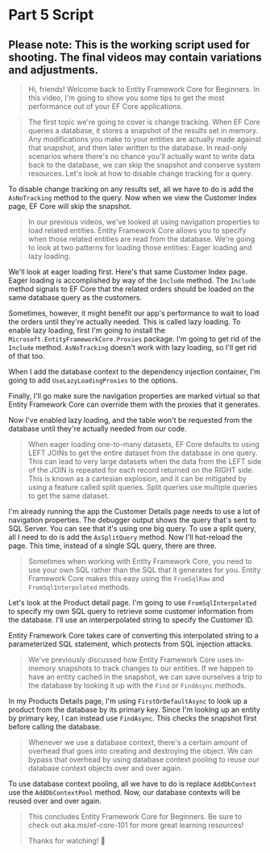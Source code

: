 # Part 5 Script

## Please note: This is the working script used for shooting. The final videos may contain variations and adjustments.

> Hi, friends! Welcome back to Entity Framework Core for Beginners. In this video, I'm going to show you some tips to get the most performance out of your EF Core applications.

> The first topic we're going to cover is change tracking. When EF Core queries a database, it stores a snapshot of the results set in memory. Any modifications you make to your entities are actually made against that snapshot, and then later written to the database. In read-only scenarios where there's no chance you'll actually want to write data back to the database, we can skip the snapshot and conserve system resources. Let's look at how to disable change tracking for a query.

To disable change tracking on any results set, all we have to do is add the `AsNoTracking` method to the query. Now when we view the Customer Index page, EF Core will skip the snapshot.

> In our previous videos, we've looked at using navigation properties to load related entities. Entity Framework Core allows you to specify when those related entities are read from the database. We're going to look at two patterns for loading those entities: Eager loading and lazy loading.

We'll look at eager loading first. Here's that same Customer Index page. Eager loading is accomplished by way of the `Include` method. The `Include` method signals to EF Core that the related orders should be loaded on the same database query as the customers.

Sometimes, however, it might benefit our app's performance to wait to load the orders until they're actually needed. This is called lazy loading. To enable lazy loading, first I'm going to install the `Microsoft.EntityFrameworkCore.Proxies` package. I'm going to get rid of the `Include` method. `AsNoTracking` doesn't work with lazy loading, so I'll get rid of that too.

When I add the database context to the dependency injection container, I'm going to add `UseLazyLoadingProxies` to the options.

Finally, I'll go make sure the navigation properties are marked virtual so that Entity Framework Core can override them with the proxies that it generates.

Now I've enabled lazy loading, and the table won't be requested from the database until they're actually needed from our code.

> When eager loading one-to-many datasets, EF Core defaults to using LEFT JOINs to get the entire dataset from the database in one query. This can lead to very large datasets when the data from the LEFT side of the JOIN is repeated for each record returned on the RIGHT side. This is known as a cartesian explosion, and it can be mitigated by using a feature called split queries. Split queries use multiple queries to get the same dataset.

I'm already running the app the Customer Details page needs to use a lot of navigation properties. The debugger output shows the query that's sent to SQL Server. You can see that it's using one big query. To use a split query, all I need to do is add the `AsSplitQuery` method. Now I'll hot-reload the page. This time, instead of a single SQL query, there are three.

> Sometimes when working with Entity Framework Core, you need to use your own SQL rather than the SQL that it generates for you. Entity Framework Core makes this easy using the `FromSqlRaw` and `FromSqlInterpolated` methods.

Let's look at the Product detail page. I'm going to use `FromSqlInterpolated` to specify my own SQL query to retrieve some customer information from the database. I'll use an interperpolated string to specify the Customer ID.

Entity Framework Core takes care of converting this interpolated string to a parameterized SQL statement, which protects from SQL injection attacks.

> We've previously discussed how Entity Framework Core uses in-memory snapshots to track changes to our entities. If we happen to have an entity cached in the snapshot, we can save ourselves a trip to the database by looking it up with the `Find` or `FindAsync` methods.

In my Products Details page, I'm using `FirstOrDefaultAsync` to look up a product from the database by its primary key. Since I'm looking up an entity by primary key, I can instead use `FindAsync`. This checks the snapshot first before calling the database.

> Whenever we use a database context, there's a certain amount of overhead that goes into creating and destroying the object. We can bypass that overhead by using database context pooling to reuse our database context objects over and over again.

To use database context pooling, all we have to do is replace `AddDbContext` use the `AddDbContextPool` method. Now, our database contexts will be reused over and over again.

> This concludes Entity Framework Core for Beginners. Be sure to check out aka.ms/ef-core-101 for more great learning resources!
>
> Thanks for watching! 🙂